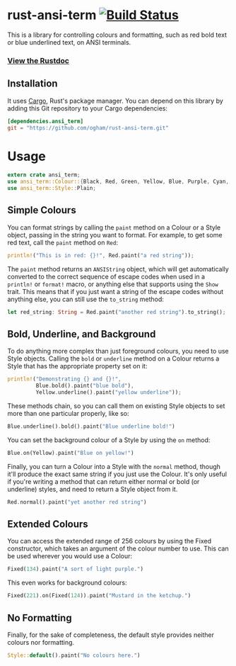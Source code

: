# rust-ansi-term [![Build Status](https://travis-ci.org/ogham/rust-ansi-term.svg?branch=master)](https://travis-ci.org/ogham/rust-ansi-term)

This is a library for controlling colours and formatting, such as red
bold text or blue underlined text, on ANSI terminals.

### [View the Rustdoc](http://bsago.me/doc/ansi_term/)


## Installation

It uses [Cargo](http://crates.io/), Rust's package manager. You can
depend on this library by adding this Git repository to your Cargo
dependencies:

```toml
[dependencies.ansi_term]
git = "https://github.com/ogham/rust-ansi-term.git"
```


# Usage

```rust
extern crate ansi_term;
use ansi_term::Colour::{Black, Red, Green, Yellow, Blue, Purple, Cyan, Fixed};
use ansi_term::Style::Plain;
```


## Simple Colours

You can format strings by calling the `paint` method on a Colour
or a Style object, passing in the string you want to format. For
example, to get some red text, call the `paint` method on `Red`:

```rust
println!("This is in red: {}!", Red.paint("a red string"));
```

The `paint` method returns an `ANSIString` object, which will get
automatically converted to the correct sequence of escape codes when
used in a `println!` or `format!` macro, or anything else that
supports using the `Show` trait. This means that if you just want a
string of the escape codes without anything else, you can still use
the `to_string` method:

```rust
let red_string: String = Red.paint("another red string").to_string();
```


## Bold, Underline, and Background

To do anything more complex than just foreground colours, you need
to use Style objects. Calling the `bold` or `underline` method on
a Colour returns a Style that has the appropriate property set on
it:

```rust
println!("Demonstrating {} and {}!",
         Blue.bold().paint("blue bold"),
         Yellow.underline().paint("yellow underline"));
```

These methods chain, so you can call them on existing Style
objects to set more than one particular properly, like so:

```rust
Blue.underline().bold().paint("Blue underline bold!")
```

You can set the background colour of a Style by using the `on`
method:

```rust
Blue.on(Yellow).paint("Blue on yellow!")
```

Finally, you can turn a Colour into a Style with the `normal`
method, though it'll produce the exact same string if you just use
the Colour. It's only useful if you're writing a method that can
return either normal or bold (or underline) styles, and need to
return a Style object from it.

```rust
Red.normal().paint("yet another red string")
```


## Extended Colours

You can access the extended range of 256 colours by using the
Fixed constructor, which takes an argument of the colour number to
use. This can be used wherever you would use a Colour:

```rust
Fixed(134).paint("A sort of light purple.")
```

This even works for background colours:

```rust
Fixed(221).on(Fixed(124)).paint("Mustard in the ketchup.")
```


## No Formatting

Finally, for the sake of completeness, the default style provides
neither colours nor formatting.

```rust
Style::default().paint("No colours here.")
```